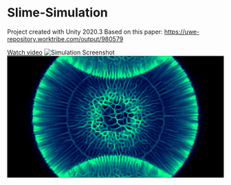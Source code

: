 # Slime-Simulation
Project created with Unity 2020.3
Based on this paper: https://uwe-repository.worktribe.com/output/980579

[Watch video](https://www.youtube.com/watch?v=X-iSQQgOd1A)
![Simulation Screenshot](https://raw.githubusercontent.com/SebLague/Images/master/Slime%202.PNG)
![Simulation Screenshot](https://raw.githubusercontent.com/SebLague/Images/master/Slime%201.PNG)
